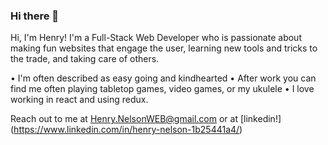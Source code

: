 ### Hi there 👋


Hi, I'm Henry! I'm a Full-Stack Web Developer who is passionate about making fun websites that engage the user, learning new tools and tricks to the trade, and taking care of others.

• I'm often described as easy going and kindhearted
• After work you can find me often playing tabletop games, video games, or my ukulele
• I love working in react and using redux.

Reach out to me at Henry.NelsonWEB@gmail.com or at [linkedin!] (https://www.linkedin.com/in/henry-nelson-1b25441a4/)
